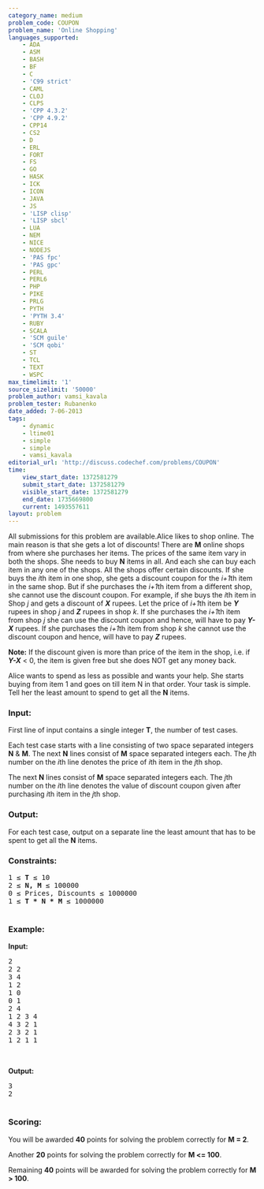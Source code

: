 ```yaml
---
category_name: medium
problem_code: COUPON
problem_name: 'Online Shopping'
languages_supported:
    - ADA
    - ASM
    - BASH
    - BF
    - C
    - 'C99 strict'
    - CAML
    - CLOJ
    - CLPS
    - 'CPP 4.3.2'
    - 'CPP 4.9.2'
    - CPP14
    - CS2
    - D
    - ERL
    - FORT
    - FS
    - GO
    - HASK
    - ICK
    - ICON
    - JAVA
    - JS
    - 'LISP clisp'
    - 'LISP sbcl'
    - LUA
    - NEM
    - NICE
    - NODEJS
    - 'PAS fpc'
    - 'PAS gpc'
    - PERL
    - PERL6
    - PHP
    - PIKE
    - PRLG
    - PYTH
    - 'PYTH 3.4'
    - RUBY
    - SCALA
    - 'SCM guile'
    - 'SCM qobi'
    - ST
    - TCL
    - TEXT
    - WSPC
max_timelimit: '1'
source_sizelimit: '50000'
problem_author: vamsi_kavala
problem_tester: Rubanenko
date_added: 7-06-2013
tags:
    - dynamic
    - ltime01
    - simple
    - simple
    - vamsi_kavala
editorial_url: 'http://discuss.codechef.com/problems/COUPON'
time:
    view_start_date: 1372581279
    submit_start_date: 1372581279
    visible_start_date: 1372581279
    end_date: 1735669800
    current: 1493557611
layout: problem
---
```

All submissions for this problem are available.Alice likes to shop online. The main reason is that she gets a lot of discounts! There are **M** online shops from where she purchases her items. The prices of the same item vary in both the shops. She needs to buy **N** items in all. And each she can buy each item in any one of the shops. All the shops offer certain discounts. If she buys the *i*th item in one shop, she gets a discount coupon for the *i+1*th item in the same shop. But if she purchases the *i+1*th item from a different shop, she cannot use the discount coupon.
 For example, if she buys the *i*th item in Shop *j* and gets a discount of ***X*** rupees. Let the price of *i+1*th item be ***Y*** rupees in shop *j* and ***Z*** rupees in shop *k*. If she purchases the *i+1*th item from shop *j* she can use the discount coupon and hence, will have to pay ***Y-X*** rupees. If she purchases the *i+1*th item from shop *k* she cannot use the discount coupon and hence, will have to pay ***Z*** rupees.

**Note:** If the discount given is more than price of the item in the shop, i.e. if ***Y-X*** &lt; 0, the item is given free but she does NOT get any money back.

Alice wants to spend as less as possible and wants your help. She starts buying from item 1 and goes on till item N in that order. Your task is simple. Tell her the least amount to spend to get all the **N** items.

### Input:

First line of input contains a single integer **T**, the number of test cases.

Each test case starts with a line consisting of two space separated integers **N** &amp; **M**.
The next **N** lines consist of **M** space separated integers each. The *j*th number on the *i*th line denotes the price of *i*th item in the *j*th shop.

The next **N** lines consist of **M** space separated integers each. The *j*th number on the *i*th line denotes the value of discount coupon given after purchasing *i*th item in the *j*th shop.

### Output:

For each test case, output on a separate line the least amount that has to be spent to get all the **N** items.

### Constraints:

<pre>
1 ≤ <b>T</b> ≤ 10
2 ≤ <b>N, M</b> ≤ 100000
0 ≤ Prices, Discounts ≤ 1000000
1 ≤ <b>T * N * M</b> ≤ 1000000

</pre>
### Example:

**Input:**

<pre>
2
2 2
3 4
1 2
1 0
0 1
2 4
1 2 3 4
4 3 2 1
2 3 2 1
1 2 1 1


</pre>
**Output:**

<pre>
3
2

</pre>
### Scoring:

You will be awarded **40** points for solving the problem correctly for **M = 2**.

Another **20** points for solving the problem correctly for **M &lt;= 100**.

Remaining **40** points will be awarded for solving the problem correctly for **M &gt; 100**.
